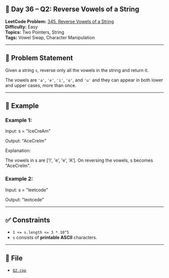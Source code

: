## 🔄 **Day 36 – Q2: Reverse Vowels of a String**

**LeetCode Problem:** [345. Reverse Vowels of a String](https://leetcode.com/problems/reverse-vowels-of-a-string/)  
**Difficulty:** Easy  
**Topics:** Two Pointers, String  
**Tags:** Vowel Swap, Character Manipulation

---

## 📄 Problem Statement

Given a string `s`, reverse only all the vowels in the string and return it.

The vowels are `'a'`, `'e'`, `'i'`, `'o'`, and `'u'` and they can appear in both lower and upper cases, more than once.

---

## 🧠 Example

### Example 1:

Input: s = "IceCreAm"

Output: "AceCreIm"

Explanation:

The vowels in s are ['I', 'e', 'e', 'A']. On reversing the vowels, s becomes "AceCreIm".

### Example 2:

Input: s = "leetcode"

Output: "leotcede"

---

## ✅ Constraints

- `1 <= s.length <= 3 * 10^5`
- `s` consists of **printable ASCII** characters.

---

## 📁 File

- [`Q2.cpp`](./Q2.cpp)
